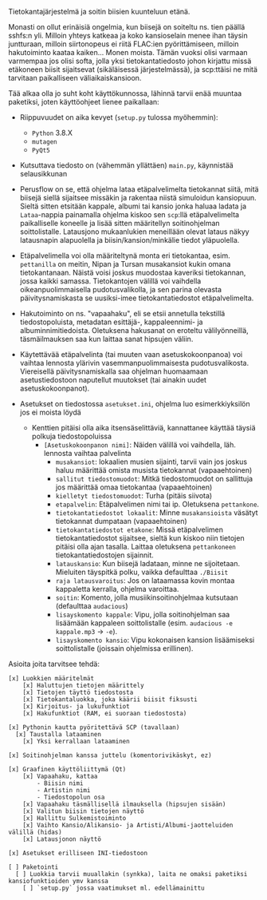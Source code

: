 Tietokantajärjestelmä ja soitin biisien kuunteluun etänä.

Monasti on ollut erinäisiä ongelmia, kun biisejä on soiteltu ns. tien päällä sshfs:n yli.
Milloin yhteys katkeaa ja koko kansioselain menee ihan täysin juntturaan, milloin siirtonopeus ei riitä FLAC:ien pyörittämiseen, milloin hakutoiminto kaataa kaiken... Monen moista.
Tämän vuoksi olisi varmaan varmempaa jos olisi softa, jolla yksi tietokantatiedosto johon kirjattu missä etäkoneen biisit sijaitsevat (sikäläisessä järjestelmässä), ja scp:ttäisi ne mitä tarvitaan paikalliseen väliaikaiskansioon.

Tää alkaa olla jo suht koht käyttökunnossa, lähinnä tarvii enää muuntaa paketiksi, joten käyttöohjeet lienee paikallaan:

- Riippuvuudet on aika kevyet (`setup.py` tulossa myöhemmin):
  - `Python` 3.8.X
  - `mutagen`
  - `PyQt5`

- Kutsuttava tiedosto on (vähemmän yllättäen) `main.py`, käynnistää selausikkunan

- Perusflow on se, että ohjelma lataa etäpalvelimelta tietokannat siitä, mitä biisejä siellä sijaitsee missäkin ja rakentaa niistä simuloidun kansiopuun. Sieltä sitten etsitään kappale, albumi tai kansio jonka haluaa ladata ja `Lataa`-nappia painamalla ohjelma kiskoo sen `scp`:llä etäpalvelimelta paikalliselle koneelle ja lisää sitten määritellyn soitinohjelman soittolistalle. Latausjono mukaanlukien meneillään olevat lataus näkyy latausnapin alapuolella ja biisin/kansion/minkälie tiedot yläpuolella.

- Etäpalvelimella voi olla määriteltynä monta eri tietokantaa, esim. `pettanilla` on meitin, Nipan ja Tursan musakansiot kukin omana tietokantanaan. Näistä voisi joskus muodostaa kaveriksi tietokannan, jossa kaikki samassa. Tietokantojen välillä voi vaihdella oikeanpuolimmaisella pudotusvalikolla, ja sen parina olevasta päivitysnamiskasta se uusiksi-imee tietokantatiedostot etäpalvelimelta.

- Hakutoiminto on ns. "vapaahaku", eli se etsii annetulla tekstillä tiedostopoluista, metadatan esittäjä-, kappaleennimi- ja albuminnimitiedoista. Oletuksena hakusanat on eroteltu välilyönneillä, täsmäilmauksen saa kun laittaa sanat hipsujen väliin.

- Käytettävää etäpalvelinta (tai muuten vaan asetuskokoonpanoa) voi vaihtaa lennosta ylärivin vasemmanpuolimmaisesta pudotusvalikosta. Viereisellä päivitysnamiskalla saa ohjelman huomaamaan asetustiedostoon naputellut muutokset (tai ainakin uudet asetuskokoonpanot).

- Asetukset on tiedostossa `asetukset.ini`, ohjelma luo esimerkkiyksilön jos ei moista löydä
  - Kenttien pitäisi olla aika itsensäselittäviä, kannattanee käyttää täysiä polkuja tiedostopoluissa
	  - `[Asetuskokoonpanon nimi]`: Näiden välillä voi vaihdella, läh. lennosta vaihtaa palvelinta
		- `musakansiot`: lokaalien musien sijainti, tarvii vain jos joskus haluu määrittää omista musista tietokannat (vapaaehtoinen)
		- `sallitut tiedostomuodot`: Mitkä tiedostomuodot on sallittuja jos määrittää omaa tietokantaa (vapaaehtoinen)
		- `kielletyt tiedostomuodot`: Turha (pitäis siivota)
		- `etapalvelin`: Etäpalvelimen nimi tai ip. Oletuksena `pettankone`.
		- `tietokantatiedostot lokaalit`: Minne `musakansioista` väsätyt tietokannat dumpataan (vapaaehtoinen)
		- `tietokantatiedostot etakone`: Missä etäpalvelimen tietokantatiedostot sijaitsee, sieltä kun kiskoo niin tietojen pitäisi olla ajan tasalla. Laittaa oletuksena `pettankoneen` tietokantatiedostojen sijainnit.
		- `latauskansio`: Kun biisejä ladataan, minne ne sijoitetaan. Mieluiten täyspitkä polku, vaikka defaulttaa `./Biisit`
		- `raja latausvaroitus`: Jos on lataamassa kovin montaa kappaletta kerralla, ohjelma varoittaa.
		- `soitin`: Komento, jolla musiikinsoitinohjelmaa kutsutaan (defaulttaa `audacious`)
		- `lisayskomento kappale`: Vipu, jolla soitinohjelman saa lisäämään kappaleen soittolistalle (esim. `audacious -e kappale.mp3` -> `-e`).
		- `lisayskomento kansio`: Vipu kokonaisen kansion lisäämiseksi soittolistalle (joissain ohjelmissa erillinen).

Asioita joita tarvitsee tehdä:

	[x] Luokkien määritelmät
		[x] Haluttujen tietojen määrittely
		[x] Tietojen täyttö tiedostosta
		[x] Tietokantaluokka, joka käärii biisit fiksusti
		[x] Kirjoitus- ja lukufunktiot
		[x] Hakufunktiot (RAM, ei suoraan tiedostosta)

	[x] Pythonin kautta pyöritettävä SCP (tavallaan)
	  [x] Taustalla lataaminen
		[x] Yksi kerrallaan lataaminen

	[x] Soitinohjelman kanssa juttelu (komentorivikäskyt, ez)

	[x] Graafinen käyttöliittymä (Qt)
		[x] Vapaahaku, kattaa
			- Biisin nimi
			- Artistin nimi
			- Tiedostopolun osa
		[x] Vapaahaku täsmällisellä ilmauksella (hipsujen sisään)
		[x] Valitun biisin tietojen näyttö
		[x] Hallittu Sulkemistoiminto
		[x] Vaihto Kansio/Alikansio- ja Artisti/Albumi-jaotteluiden välillä (hidas)
		[x] Latausjonon näyttö

	[x] Asetukset erilliseen INI-tiedostoon

	[ ] Paketointi
	  [ ] Luokkia tarvii muuallakin (synkka), laita ne omaksi paketiksi kansiofunktioiden ymv kanssa
		[ ] `setup.py` jossa vaatimukset ml. edellämainittu
